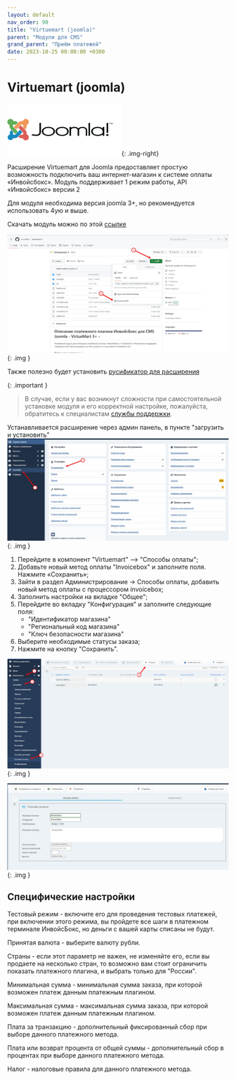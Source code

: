 ```yaml
---
layout: default
nav_order: 90
title: "Virtuemart (joomla)"
parent: "Модули для CMS"
grand_parent: "Приём платежей"
date: 2023-10-25 00:00:00 +0300
---
```


# Virtuemart (joomla)

![virtuemart](/assets/images/cms/joomla.svg){: .img-right}

Расширение Virtuemart для Joomla предоставляет простую возможность подключить ваш интернет-магазин к системе оплаты «Инвойсбокс».
Модуль поддерживает 1 режим работы, API «Инвойсбокс» версии 2

Для модуля необходима версия joomla 3+, но рекомендуется использовать 4ую и выше.

Скачать модуль можно по этой [ссылке](https://github.com/InvoiceBox/Virtuemart-3)

![virtuemart](/assets/images/cms/joomla/virtueamart/1.jpg){: .img }

Также полезно будет установить [русификатор для расширения](https://virtuemart.net/community/translations/virtuemart/ru-RU)

{: .important }
> В случае, если у вас возникнут сложности при самостоятельной установке модуля и его корректной настройке,
пожалуйста, обратитесь к специалистам [службы поддержки](https://www.invoicebox.ru/ru/contacts/feedback.html).


Устанавливается расширение через админ панель, в пункте "загрузить и установить"
![virtuemart](/assets/images/cms/joomla/virtueamart/2.jpg){: .img }

1. Перейдите в компонент "Virtuemart" —> "Способы оплаты";
2. Добавьте новый метод оплаты "Invoicebox" и заполните поля. Нажмите «Сохранить»;
3. Зайти в раздел Администрирование -> Способы оплаты, добавить новый метод оплаты с процессором invoicebox;
4. Заполнить настройки на вкладке "Общее";
5. Перейдите во вкладку "Конфигурация" и заполните следующие поля:
   - "Идентификатор магазина"
   - "Региональный код магазина"
   - "Ключ безопасности магазина"
6. Выберите необходимые статусы заказа;
7. Нажмите на кнопку "Сохранить".

![virtuemart](/assets/images/cms/joomla/virtueamart/3.jpg){: .img }

![virtuemart](/assets/images/cms/joomla/virtueamart/4.jpg){: .img }

## Специфические настройки
Тестовый режим - включите его для проведения тестовых платежей, при включении этого режима, вы пройдете все шаги в платежном терминале ИнвойсБокс, но деньги с вашей карты списаны не будут.

Принятая валюта - выберите валюту рубли.

Страны - если этот параметр не важен, не изменяйте его, если вы продаете на несколько стран, то возможно вам стоит ограничить показать платежного плагина, и выбрать только для "России".

Минимальная сумма - минимальная сумма заказа, при которой возможен платеж данным платежным плагином.

Максимальная сумма - максимальная сумма заказа, при которой возможен платеж данным платежным плагином.

Плата за транзакцию - дополнительный фиксированный сбор при выборе данного платежного метода.

Плата или возврат процента от общей суммы - дополнительный сбор в процентах при выборе данного платежного метода.

Налог - налоговые правила для данного платежного метода.